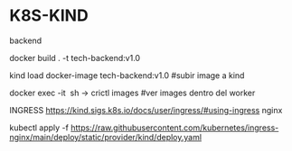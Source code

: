# K8S-KIND


backend

docker build . -t tech-backend:v1.0

kind load docker-image tech-backend:v1.0  #subir image a kind


docker exec -it <image> sh    ->  crictl images #ver images dentro del worker


INGRESS <https://kind.sigs.k8s.io/docs/user/ingress/#using-ingress> nginx

kubectl apply -f https://raw.githubusercontent.com/kubernetes/ingress-nginx/main/deploy/static/provider/kind/deploy.yaml

